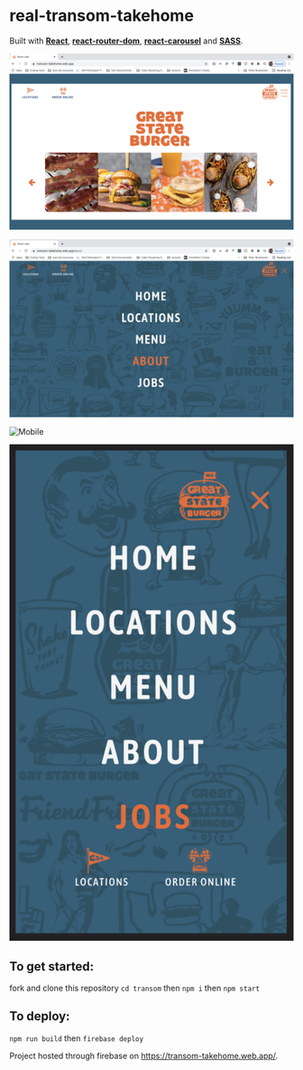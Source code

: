 # real-transom-takehome
Built with <b><a href="https://reactjs.org/">React</a></b>, <b><a href="https://reactrouter.com/web/guides/quick-start">react-router-dom</a></b>, <b><a href="https://reactrouter.com/web/guides/quick-start">react-carousel</a></b> and <b><a href="https://sass-lang.com/">SASS</a></b>.



![Homescreen](homescreen.png "Homepage")

![Menu](menu.png "menu")


![Mobile](mobile-homescreen.png "Mobile view")


![Mobile-menu](mobile-menu.png "Mobile menu")

## To get started:

fork and clone this repository
`cd transom`
then 
`npm i`
 then
 `npm start`

## To deploy:
`npm run build` then `firebase deploy`

Project hosted through firebase on https://transom-takehome.web.app/.



